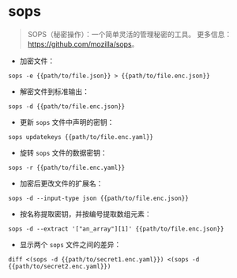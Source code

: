 # sops

> SOPS（秘密操作）：一个简单灵活的管理秘密的工具。
> 更多信息：<https://github.com/mozilla/sops>。

- 加密文件：

`sops -e {{path/to/file.json}} > {{path/to/file.enc.json}}`

- 解密文件到标准输出：

`sops -d {{path/to/file.enc.json}}`

- 更新 `sops` 文件中声明的密钥：

`sops updatekeys {{path/to/file.enc.yaml}}`

- 旋转 `sops` 文件的数据密钥：

`sops -r {{path/to/file.enc.yaml}}`

- 加密后更改文件的扩展名：

`sops -d --input-type json {{path/to/file.enc.json}}`

- 按名称提取密钥，并按编号提取数组元素：

`sops -d --extract '["an_array"][1]' {{path/to/file.enc.json}}`

- 显示两个 `sops` 文件之间的差异：

`diff <(sops -d {{path/to/secret1.enc.yaml}}) <(sops -d {{path/to/secret2.enc.yaml}})`